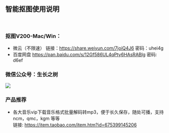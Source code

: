 
## 智能抠图使用说明
<!-- <right>20220112</right> -->
<br>

### 抠图V200-Mac/Win：
- 微云（不限速）
链接：https://share.weiyun.com/7joiQ4J6 密码：uhei4g
- 百度网盘
https://pan.baidu.com/s/12Gf586UL4qPty6HAsRABlg 密码: d6ef


### 微信公众号：生长之树
![](https://jasonmin.github.io/newsky/assets/qrcode_for.jpg)

<head>
    <link rel="stylesheet" type="text/css" href="../style/style.css">
</head>

### <green>产品推荐
- 各大音乐vip下载音乐格式批量解码转mp3，便于长久保存，随处可播，支持ncm，qmc，kgm 等等      
链接: https://item.taobao.com/item.htm?id=675399145206